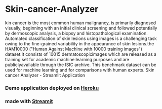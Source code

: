 # Skin-cancer-Analyzer
kin cancer is the most common human malignancy, is primarily diagnosed visually, beginning with an initial clinical screening and followed potentially by dermoscopic analysis, a biopsy and histopathological examination. Automated classification of skin lesions using images is a challenging task owing to the fine-grained variability in the appearance of skin lesions.the HAM10000 ("Human Against Machine with 10000 training images") dataset.It consists of 10015 dermatoscopicimages which are released as a training set for academic machine learning purposes and are publiclyavailable through the ISIC archive. This benchmark dataset can be used for machine learning and for comparisons with human experts.
 Skin cancer Analyzer - Streamlit Application
### Demo application deployed on [Heroku](https://new-doctor-skin.herokuapp.com/)
### made with [Streamit](https://github.com/shashwatwork/Skin-cancer-Analyzer/blob/master/streamlit-logo.png)
